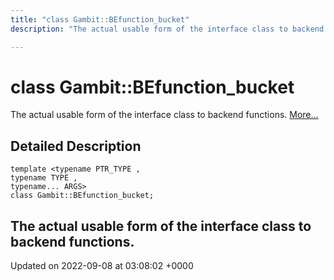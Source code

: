 ```yaml
---
title: "class Gambit::BEfunction_bucket"
description: "The actual usable form of the interface class to backend functions. "

---
```


# class Gambit::BEfunction_bucket



The actual usable form of the interface class to backend functions.  [More...](#detailed-description)

## Detailed Description

```
template <typename PTR_TYPE ,
typename TYPE ,
typename... ARGS>
class Gambit::BEfunction_bucket;
```

The actual usable form of the interface class to backend functions. 
-------------------------------

Updated on 2022-09-08 at 03:08:02 +0000